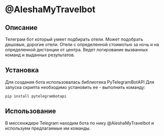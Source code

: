 # @AleshaMyTravelbot
## Описание
Телеграм бот который умеет подбирать отели.
Может подобрать дешовые, дорогие отели. Отели с определенной стоимотью за ночь и на определенной дистанции от центра.
Ведет логирование вызванных команд и выданных результатов.
## Установка
Для создания бота использовалась библиотека PyTelegramBotAPI
Для запуска скрипта необходимо установить ее - выполнить команду:

```pip install pytelegrambotapi```
## Использование
В мессенждере Telegram находим бота по нику @AleshaMyTravelbot и используем предлагаемые им команды.